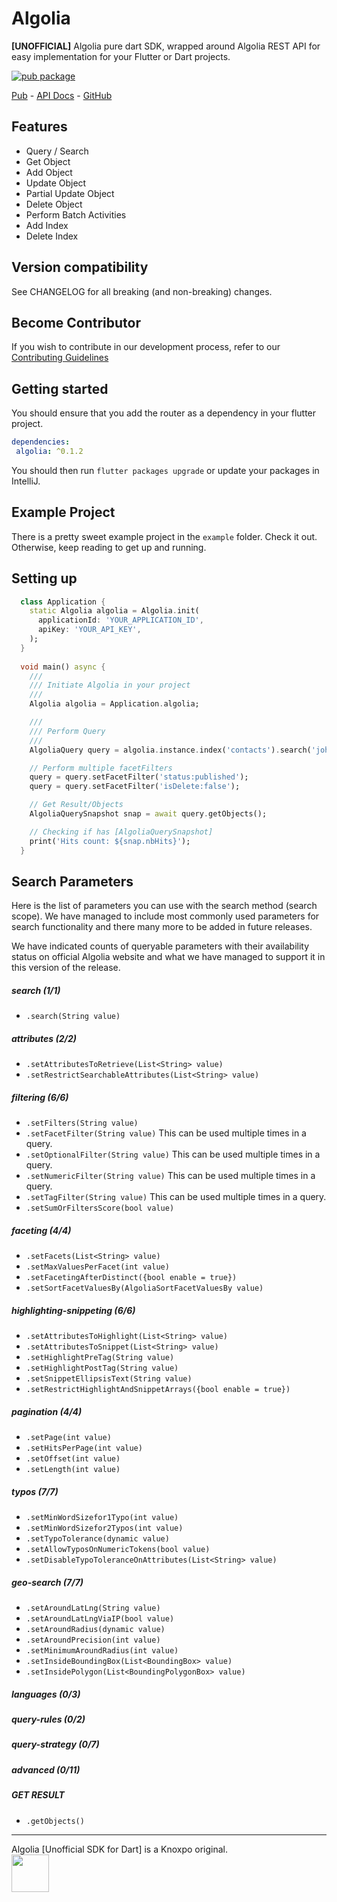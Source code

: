 # Algolia
**[UNOFFICIAL]** Algolia pure dart SDK, wrapped around Algolia REST API for easy implementation for your Flutter or Dart projects.

[![pub package](https://img.shields.io/pub/v/algolia.svg)](https://pub.dartlang.org/packages/algolia)

[Pub](https://pub.dartlang.org/packages/algolia) - [API Docs](https://pub.dartlang.org/documentation/algolia/latest/) - [GitHub](https://github.com/knoxpo/dart_algolia)

## Features
- Query / Search
- Get Object
- Add Object
- Update Object
- Partial Update Object
- Delete Object
- Perform Batch Activities
- Add Index
- Delete Index

## Version compatibility
See CHANGELOG for all breaking (and non-breaking) changes.

## Become Contributor
If you wish to contribute in our development process, refer to our [Contributing Guidelines](https://github.com/knoxpo/dart_algolia/blob/master/CONTRIBUTING.md)

## Getting started
You should ensure that you add the router as a dependency in your flutter project.
```yaml
dependencies:
 algolia: ^0.1.2
```
You should then run `flutter packages upgrade` or update your packages in IntelliJ.


## Example Project
There is a pretty sweet example project in the `example` folder. Check it out. Otherwise, keep reading to get up and running.


## Setting up
```dart
  class Application {
    static Algolia algolia = Algolia.init(
      applicationId: 'YOUR_APPLICATION_ID',
      apiKey: 'YOUR_API_KEY',
    );
  }
  
  void main() async {
    ///
    /// Initiate Algolia in your project
    ///
    Algolia algolia = Application.algolia;

    ///
    /// Perform Query
    ///
    AlgoliaQuery query = algolia.instance.index('contacts').search('john');

    // Perform multiple facetFilters
    query = query.setFacetFilter('status:published');
    query = query.setFacetFilter('isDelete:false');

    // Get Result/Objects
    AlgoliaQuerySnapshot snap = await query.getObjects();

    // Checking if has [AlgoliaQuerySnapshot]
    print('Hits count: ${snap.nbHits}');
  }
```

## Search Parameters
Here is the list of parameters you can use with the search method (search scope).
We have managed to include most commonly used parameters for search functionality
and there many more to be added in future releases.

We have indicated counts of queryable parameters with their availability status
on official Algolia website and what we have managed to support it in this
version of the release. 

##### search (1/1)
- `.search(String value)`

##### attributes (2/2)
- `.setAttributesToRetrieve(List<String> value)`
- `.setRestrictSearchableAttributes(List<String> value)`

##### filtering (6/6)
- `.setFilters(String value)`
- `.setFacetFilter(String value)` This can be used multiple times in a query.
- `.setOptionalFilter(String value)` This can be used multiple times in a query.
- `.setNumericFilter(String value)` This can be used multiple times in a query.
- `.setTagFilter(String value)` This can be used multiple times in a query.
- `.setSumOrFiltersScore(bool value)`

##### faceting (4/4)
- `.setFacets(List<String> value)`
- `.setMaxValuesPerFacet(int value)`
- `.setFacetingAfterDistinct({bool enable = true})`
- `.setSortFacetValuesBy(AlgoliaSortFacetValuesBy value)`

##### highlighting-snippeting (6/6)
- `.setAttributesToHighlight(List<String> value)`
- `.setAttributesToSnippet(List<String> value)`
- `.setHighlightPreTag(String value)`
- `.setHighlightPostTag(String value)`
- `.setSnippetEllipsisText(String value)`
- `.setRestrictHighlightAndSnippetArrays({bool enable = true})`

##### pagination (4/4)
- `.setPage(int value)`
- `.setHitsPerPage(int value)`
- `.setOffset(int value)`
- `.setLength(int value)`

##### typos (7/7)
- `.setMinWordSizefor1Typo(int value)`
- `.setMinWordSizefor2Typos(int value)`
- `.setTypoTolerance(dynamic value)`
- `.setAllowTyposOnNumericTokens(bool value)`
- `.setDisableTypoToleranceOnAttributes(List<String> value)`

##### geo-search (7/7)
- `.setAroundLatLng(String value)`
- `.setAroundLatLngViaIP(bool value)`
- `.setAroundRadius(dynamic value)`
- `.setAroundPrecision(int value)`
- `.setMinimumAroundRadius(int value)`
- `.setInsideBoundingBox(List<BoundingBox> value)`
- `.setInsidePolygon(List<BoundingPolygonBox> value)`

##### languages (0/3)

##### query-rules (0/2)

##### query-strategy (0/7)

##### advanced (0/11)

##### GET RESULT
- `.getObjects()`


<hr/>
Algolia [Unofficial SDK for Dart] is a Knoxpo original.
<br/>
<a href="https://knoxpo.com" target="_knoxpo"><img src="https://www.knoxpo.com/assets/logo.png" width="60"></a>
